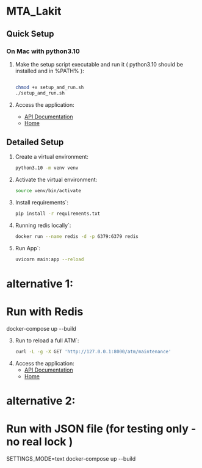 # MTA_Lakit

## Quick Setup

### On Mac with python3.10

1. Make the setup script executable and run it 
( python3.10 should be installed and in %PATH% ):
    ```bash
   
    chmod +x setup_and_run.sh
    ./setup_and_run.sh
    ```

2. Access the application:
   - [API Documentation](http://127.0.0.1:8000/docs)
   - [Home](http://127.0.0.1:8000)
   
## Detailed Setup

1. Create a virtual environment:
    ```bash
    python3.10 -m venv venv
    ```

2. Activate the virtual environment:
    ```bash
   source venv/bin/activate
   
3. Install requirements`:
    ```bash
   pip install -r requirements.txt   
   
4. Running redis locally`:
    ```bash
   docker run --name redis -d -p 6379:6379 redis 
   
3. Run App`:
    ```bash
   uvicorn main:app --reload
   
# alternative 1:

# Run with Redis
docker-compose up --build

3. Run to reload a full ATM`:
    ```bash
   curl -L -g -X GET 'http://127.0.0.1:8000/atm/maintenance'


2. Access the application:
   - [API Documentation](http://127.0.0.1:8000/docs)
   - [Home](http://127.0.0.1:8000)

# alternative 2:

# Run with JSON file (for testing only - no real lock )
SETTINGS_MODE=text docker-compose up --build

